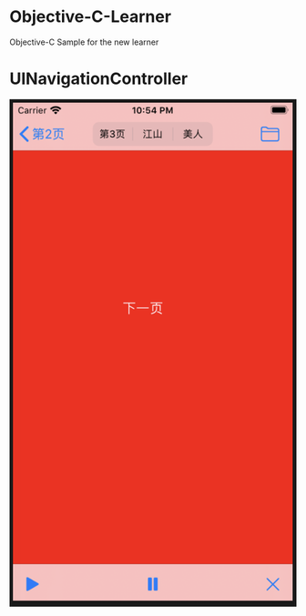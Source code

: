 # Objective-C-Learner
Objective-C Sample for the new learner
# UINavigationController
![ScreenShot1](https://github.com/jelly-liu/Objective-C-Learner/blob/master/screenshorts/UINavigationController.png "ScreenShot1")  
